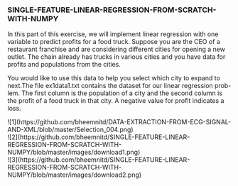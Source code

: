 ### SINGLE-FEATURE-LINEAR-REGRESSION-FROM-SCRATCH-WITH-NUMPY

<p>In this part of this exercise, we will implement linear regression with one variable to predict profits for a food truck. Suppose you are the CEO of a restaurant franchise and are considering different cities for opening a new outlet. The chain already has trucks in various cities and you have data for profits and populations from the cities.</p>

<p>You would like to use this data to help you select which city to expand
to next.The file ex1data1.txt contains the dataset for our linear regression prob-
lem. The first column is the population of a city and the second column is
the profit of a food truck in that city. A negative value for profit indicates a
loss.</p>
![1](https://github.com/bheemnitd/DATA-EXTRACTION-FROM-ECG-SIGNAL-AND-XML/blob/master/Selection_004.png)<br>
![2](https://github.com/bheemnitd/SINGLE-FEATURE-LINEAR-REGRESSION-FROM-SCRATCH-WITH-NUMPY/blob/master/images/download1.png)<br>
![3](https://github.com/bheemnitd/SINGLE-FEATURE-LINEAR-REGRESSION-FROM-SCRATCH-WITH-NUMPY/blob/master/images/download2.png)

